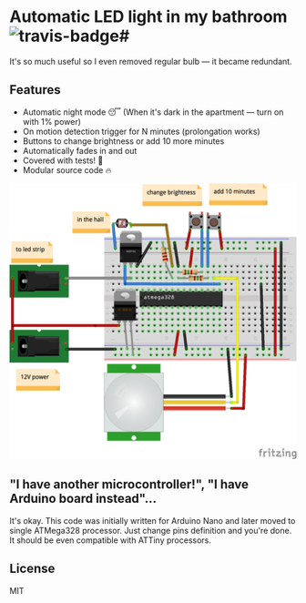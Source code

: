 # Automatic LED light in my bathroom ![travis-badge](https://api.travis-ci.org/ReDetection/bathroom-light.svg)#

It's so much useful so I even removed regular bulb — it became redundant. 

## Features ##

<ul>
<li>Automatic night mode 😴 (When it's dark in the apartment — turn on with 1% power) </li>
<li>On motion detection trigger for N minutes (prolongation works)</li>
<li>Buttons to change brightness or add 10 more minutes</li>
<li>Automatically fades in and out</li>
<li>Covered with tests! 🚀</li>
<li>Modular source code 🔥</li>
</ul>

![Breadboard](schematics/schematics_bb.png)

## "I have another microcontroller!", "I have Arduino board instead"... ##

It's okay. This code was initially written for Arduino Nano and later moved to single ATMega328 processor. Just change pins definition and you're done. It should be even compatible with ATTiny processors.

## License ##

MIT
